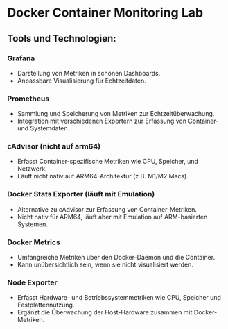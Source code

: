 # Docker Container Monitoring Lab

## Tools und Technologien:

### Grafana
- Darstellung von Metriken in schönen Dashboards.
- Anpassbare Visualisierung für Echtzeitdaten.

### Prometheus
- Sammlung und Speicherung von Metriken zur Echtzeitüberwachung.
- Integration mit verschiedenen Exportern zur Erfassung von Container- und Systemdaten.

### cAdvisor (nicht auf arm64)
- Erfasst Container-spezifische Metriken wie CPU, Speicher, und Netzwerk.
- Läuft nicht nativ auf ARM64-Architektur (z.B. M1/M2 Macs).

### Docker Stats Exporter (läuft mit Emulation)
- Alternative zu cAdvisor zur Erfassung von Container-Metriken.
- Nicht nativ für ARM64, läuft aber mit Emulation auf ARM-basierten Systemen.

### Docker Metrics
- Umfangreiche Metriken über den Docker-Daemon und die Container.
- Kann unübersichtlich sein, wenn sie nicht visualisiert werden.

### Node Exporter
- Erfasst Hardware- und Betriebssystemmetriken wie CPU, Speicher und Festplattennutzung.
- Ergänzt die Überwachung der Host-Hardware zusammen mit Docker-Metriken.